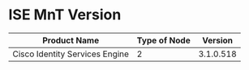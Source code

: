 # ISE MnT Version
| Product Name | Type of Node | Version |
| ------------ | ------------ | ------- |
| Cisco Identity Services Engine | 2 | 3.1.0.518 |